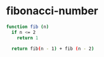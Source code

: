 # fibonacci-number

```bash
function fib (n)
  if n <= 2
    return 1

  return fib(n - 1) + fib (n - 2)
```
